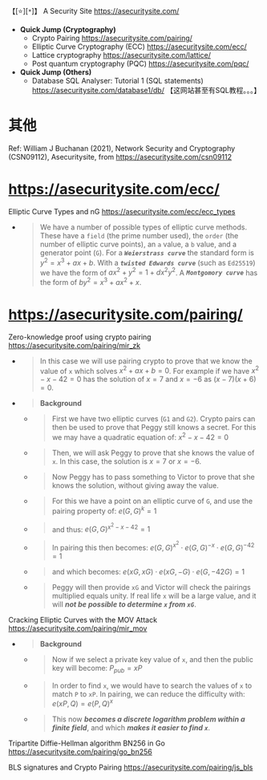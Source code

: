 
【[:star:][`*`]】 A Security Site https://asecuritysite.com/
- **Quick Jump (Cryptography)**
  * Crypto Pairing https://asecuritysite.com/pairing/
  * Elliptic Curve Cryptography (ECC) https://asecuritysite.com/ecc/
  * Lattice cryptography https://asecuritysite.com/lattice/
  * Post quantum cryptography (PQC) https://asecuritysite.com/pqc/
- **Quick Jump (Others)**
  * Database SQL Analyser: Tutorial 1 (SQL statements) https://asecuritysite.com/database1/db/  【这网站甚至有SQL教程。。。】

# 其他

Ref: William J Buchanan (2021), Network Security and Cryptography (CSN09112), Asecuritysite, from https://asecuritysite.com/csn09112

# https://asecuritysite.com/ecc/

Elliptic Curve Types and nG https://asecuritysite.com/ecc/ecc_types
- > We have a number of possible types of elliptic curve methods. These have a `field` (the prime number used), the `order` (the number of elliptic curve points), an `a` value, a `b` value, and a generator point (`G`). For a ***`Weierstrass curve`*** the standard form is $y^2 = x^3 + ax + b$. With a ***`twisted Edwards curve`*** (such as `Ed25519`) we have the form of $ax^2 + y^2 = 1 + dx^2y^2$. A ***`Montgomory curve`*** has the form of $by^2 = x^3 + ax^2 + x$.

# https://asecuritysite.com/pairing/

Zero-knowledge proof using crypto pairing https://asecuritysite.com/pairing/mir_zk
- > In this case we will use pairing crypto to prove that we know the value of `x` which solves $x^2 + ax + b = 0$. For example if we have $x^2 − x − 42 = 0$ has the solution of $x = 7$ and $x = −6$ as $(x − 7)(x + 6) = 0$.
- > **Background**
  * > First we have two elliptic curves (`G1` and `G2`). Crypto pairs can then be used to prove that Peggy still knows a secret. For this we may have a quadratic equation of: $x^2 − x − 42 = 0$
  * > Then, we will ask Peggy to prove that she knows the value of `x`. In this case, the solution is $x = 7$ or $x = −6$.
  * > Now Peggy has to pass something to Victor to prove that she knows the solution, without giving away the value.
  * > For this we have a point on an elliptic curve of `G`, and use the pairing property of: $e(G,G)^k = 1$
  * > and thus: $e(G,G)^{x^2 − x − 42} = 1$
  * > In pairing this then becomes: $e(G,G)^{x^2} ⋅ e(G,G)^{−x} ⋅ e(G,G)^{−42} = 1$
  * > and which becomes: $e(xG,xG)⋅e(xG,−G)⋅e(G,−42G) = 1$
  * > Peggy will then provide `xG` and Victor will check the pairings multiplied equals unity. If real life `x` will be a large value, and it will ***not be possible to determine `x` from `xG`***.

Cracking Elliptic Curves with the MOV Attack https://asecuritysite.com/pairing/mir_mov
- > **Background**
  * > Now if we select a private key value of `x`, and then the public key will become: $P_{pub} = xP$
  * > In order to find `x`, we would have to search the values of `x` to match `P` to `xP`. In pairing, we can reduce the difficulty with: $e(xP,Q) = e(P,Q)^x$
  * > This now ***becomes a discrete logarithm problem within a finite field***, and which ***makes it easier to find `x`***.

Tripartite Diffie-Hellman algorithm BN256 in Go https://asecuritysite.com/pairing/go_bn256

BLS signatures and Crypto Pairing https://asecuritysite.com/pairing/js_bls
